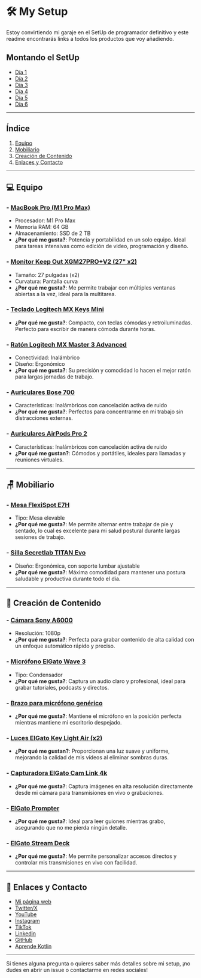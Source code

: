 # 🛠️ My Setup

Estoy convirtiendo mi garaje en el SetUp de programador definitivo y este readme encontrarás links a todos los productos que voy añadiendo. 

## Montando el SetUp
- [Día 1](https://youtube.com/shorts/jNMs2OLmOxI?si=RBTRdc7rWhqu-JW0)
- [Día 2]()
- [Día 3]()
- [Día 4]()
- [Día 5]()
- [Día 6]()


---

## Índice

1. [Equipo](#-equipo)
2. [Mobiliario](#-mobiliario)
3. [Creación de Contenido](#-creación-de-contenido)
4. [Enlaces y Contacto](#-enlaces-y-contacto)

---

## 💻 Equipo

### - [**MacBook Pro (M1 Pro Max)**](https://www.apple.com/es/macbook-pro/)
   - Procesador: M1 Pro Max
   - Memoria RAM: 64 GB
   - Almacenamiento: SSD de 2 TB
   - **¿Por qué me gusta?**: Potencia y portabilidad en un solo equipo. Ideal para tareas intensivas como edición de video, programación y diseño.

### - [**Monitor Keep Out XGM27PRO+V2 (27" x2)**](https://amzn.to/4eW9kyV)
   - Tamaño: 27 pulgadas (x2)
   - Curvatura: Pantalla curva
   - **¿Por qué me gusta?**: Me permite trabajar con múltiples ventanas abiertas a la vez, ideal para la multitarea.

### - [**Teclado Logitech MX Keys Mini**](https://amzn.to/47UA4NI)
   - **¿Por qué me gusta?**: Compacto, con teclas cómodas y retroiluminadas. Perfecto para escribir de manera cómoda durante horas.

### - [**Ratón Logitech MX Master 3 Advanced**](https://amzn.to/3Bwbsiv)
   - Conectividad: Inalámbrico
   - Diseño: Ergonómico
   - **¿Por qué me gusta?**: Su precisión y comodidad lo hacen el mejor ratón para largas jornadas de trabajo.

### - [**Auriculares Bose 700**](https://amzn.to/47YTOjh)
   - Características: Inalámbricos con cancelación activa de ruido
   - **¿Por qué me gusta?**: Perfectos para concentrarme en mi trabajo sin distracciones externas.

### - [**Auriculares AirPods Pro 2**](https://www.apple.com/es/shop/buy-airpods/airpods-pro-2)
   - Características: Inalámbricos con cancelación activa de ruido
   - **¿Por qué me gustan?**: Cómodos y portátiles, ideales para llamadas y reuniones virtuales.

---

## 🪑 Mobiliario

### - [**Mesa FlexiSpot E7H**](https://www.flexispot.es/escritorio-regulable-electricamente-e7.html?utm_source=YOUTUBE&utm_medium=KOL&utm_campaign=Programaci%C3%B3n+Android+by+AristiDevs+(August))
   - Tipo: Mesa elevable
   - **¿Por qué me gusta?**: Me permite alternar entre trabajar de pie y sentado, lo cual es excelente para mi salud postural durante largas sesiones de trabajo.

### - [**Silla Secretlab TITAN Evo**](https://secretlab.eu/es/products/titan-evo-2022-series?sku=S22PU-Viego)
   - Diseño: Ergonómica, con soporte lumbar ajustable
   - **¿Por qué me gusta?**: Máxima comodidad para mantener una postura saludable y productiva durante todo el día.

---

## 🎥 Creación de Contenido

### - [**Cámara Sony A6000**](https://amzn.to/47UY7MC)
   - Resolución: 1080p
   - **¿Por qué me gusta?**: Perfecta para grabar contenido de alta calidad con un enfoque automático rápido y preciso.

### - [**Micrófono ElGato Wave 3**](https://amzn.to/3NhkYZs)
   - Tipo: Condensador
   - **¿Por qué me gusta?**: Captura un audio claro y profesional, ideal para grabar tutoriales, podcasts y directos.

### - [**Brazo para micrófono genérico**](https://amzn.to/3NdmN9N)
   - **¿Por qué me gusta?**: Mantiene el micrófono en la posición perfecta mientras mantiene mi escritorio despejado.

### - [**Luces ElGato Key Light Air (x2)**](https://amzn.to/3zBi9iI)
   - **¿Por qué me gustan?**: Proporcionan una luz suave y uniforme, mejorando la calidad de mis vídeos al eliminar sombras duras.

### - [**Capturadora ElGato Cam Link 4k**](https://amzn.to/3zP9AAM)
   - **¿Por qué me gusta?**: Captura imágenes en alta resolución directamente desde mi cámara para transmisiones en vivo o grabaciones.

### - [**ElGato Prompter**](https://amzn.to/4gYmUUj)
   - **¿Por qué me gusta?**: Ideal para leer guiones mientras grabo, asegurando que no me pierda ningún detalle.

### - [**ElGato Stream Deck**](https://amzn.to/3XPBnJk)
   - **¿Por qué me gusta?**: Me permite personalizar accesos directos y controlar mis transmisiones en vivo con facilidad.
   
---

## 📲 Enlaces y Contacto

- [Mi página web](https://aristi.dev)
- [Twitter/X](https://twitter.com/aristidevs)
- [YouTube](https://youtube.com/@AristiDevs)
- [Instagram](https://www.instagram.com/aristidevs/)
- [TikTok](https://www.tiktok.com/@aristidevs)
- [Linkedin](https://www.linkedin.com/in/aristides-guimera-orozco/)
- [GitHub](https://github.com/ArisGuimera)
- [Aprende Kotlin](https://cursokotlin.com/)

---

Si tienes alguna pregunta o quieres saber más detalles sobre mi setup, ¡no dudes en abrir un issue o contactarme en redes sociales!
